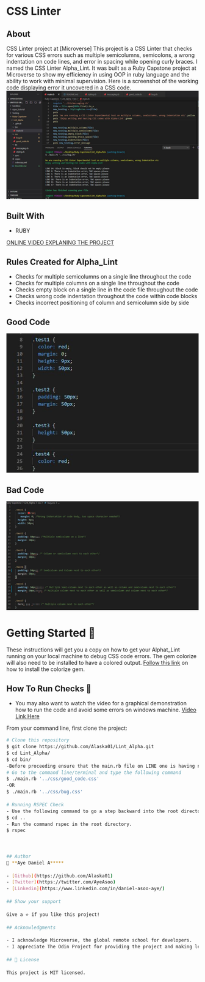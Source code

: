# CSS Linter

## About
CSS Linter project at [Microverse]
This project is a CSS Linter that checks for various CSS errors such as multiple semicolumns, semicolons, a wrong indentation on code lines, and error in spacing while opening curly braces. I named the CSS Linter Alpha_Lint. It was built as a Ruby Capstone project at Microverse to show my efficiency in using OOP in ruby language and the ability to work with minimal supervision. Here is a screenshot of the working code displaying error it uncovered in a CSS code.
![screenshot](./assets/errors.JPG)
 
## Built With

- RUBY

[ONLINE VIDEO EXPLANING THE PROJECT](https://www.loom.com/share/8d1a30d9177b4719bb394264f6e83610)


## Rules Created for Alpha_Lint

- Checks for multiple semicolumns on a single line throughout the code
- Checks for multiple columns on a single line throughout the code
- Checks empty block on a single line in the code file throughout the code
- Checks wrong code indentation throughout the code within code blocks
- Checks incorrect positioning of column and semicolumn side by side

## Good Code
![screenshot](./assets/goodcode.JPG)
 
 ## Bad Code
 ![screenshot](./assets/badcodingpractice.JPG)



# Getting Started 🚀

These instructions will get you a copy on how to get your Alphat_Lint running on your local machine to debug CSS code errors. The gem colorize will also need to be installed to have a colored output. [Follow this link](https://www.devdungeon.com/content/colorize-ruby-terminal-output) on how to install the colorize gem.

## How To Run Checks 🔧

- You may also want to watch the video for a graphical demonstration how to run the code and avoid some errors on windows machine. [Video Link Here](https://www.loom.com/share/7207996f411541858e7a26ef5efe2975)

From your command line, first clone the project:  

```bash
# Clone this repository
$ git clone https://github.com/Alaska01/Lint_Alpha.git
$ cd Lint_Alpha/
$ cd bin/
-Before proceeding ensure that the main.rb file on LINE one is having no space for windows machines i.e change "# !/usr/bin/env" ruby to be "#!/usr/bin/env ruby" without a space between the hash or pound symbol and the exclamation mark symbol. Thanks.
# Go to the command line/terminal and type the following command
$ ./main.rb '../css/good_code.css'
-OR
$ ./main.rb '../css/bug.css'

# Running RSPEC Check
- Use the following command to go a step backward into the root directory after running your tests cases for good_code.css and bug.css
$ cd ..
- Run the command rspec in the root directory.
$ rspec



## Author
👤 **Aye Daniel A*****

- [Github](https://github.com/Alaska01)
- [Twitter](https://twitter.com/AyeAsoo)
- [Linkedin](https://www.linkedin.com/in/daniel-asoo-aye/)

## Show your support

Give a ⭐️ if you like this project!

## Acknowledgments

- I acknowledge Microverse, the global remote school for developers.
- I appreciate The Odin Project for providing the project and making lessons simple to learn.

## 📝 License

This project is MIT licensed.

